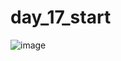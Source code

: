 # day_17_start

![image](https://user-images.githubusercontent.com/107684179/201625150-ed638aba-8b04-4229-bf1a-ce02982f02b0.png)
